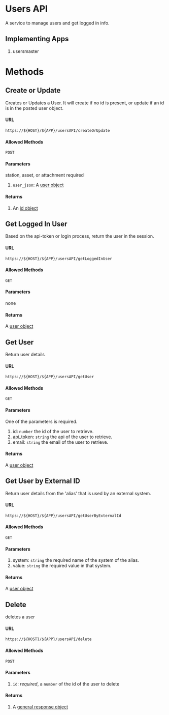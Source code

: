 Users API
=========

A service to manage users and get logged in info.

## Implementing Apps

1. usersmaster

Methods
======

Create or Update
----------

Creates or Updates a User.  It will create if no id is present, or update if
an id is in the posted user object.

#### URL

`https://${HOST}/${APP}/usersAPI/createOrUpdate`

#### Allowed Methods

`POST`

#### Parameters

station, asset, or attachment required

1. `user_json`: A [user object](../../resources/schema/spidamin/user/user.schema)

#### Returns

1. An [id object](../../resources/schema/general/id.schema)

Get Logged In User
-----

Based on the api-token or login process, return the user in the session.

#### URL

`https://${HOST}/${APP}/usersAPI/getLoggedInUser`

#### Allowed Methods

`GET`

#### Parameters

none

#### Returns

A [user object](../../resources/schema/spidamin/user/user.schema)


Get User
-----

Return user details

#### URL

`https://${HOST}/${APP}/usersAPI/getUser`

#### Allowed Methods

`GET`

#### Parameters

One of the parameters is required.

1. id: `number` the id of the user to retrieve.
1. api_token: `string` the api of the user to retrieve.
1. email: `string` the email of the user to retrieve.

#### Returns

A [user object](../../resources/schema/spidamin/user/user.schema)

Get User by External ID
-----

Return user details from the 'alias' that is used by an external system.  

#### URL

`https://${HOST}/${APP}/usersAPI/getUserByExternalId`

#### Allowed Methods

`GET`

#### Parameters


1. system: `string` the required name of the system of the alias.
1. value: `string` the required value in that system.

#### Returns

A [user object](../../resources/schema/spidamin/user/user.schema)

Delete
-------

deletes a user

#### URL

`https://${HOST}/${APP}/usersAPI/delete`

#### Allowed Methods

`POST`

#### Parameters

1. `id`: _required_, a `number` of the id of the user to delete

#### Returns

1. A [general response object](../../resources/schema/general/method_response.schema)
